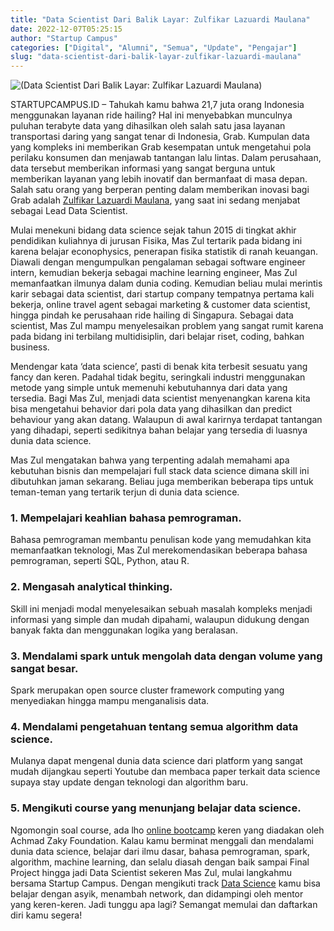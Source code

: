 ```yaml
---
title: "Data Scientist Dari Balik Layar: Zulfikar Lazuardi Maulana"
date: 2022-12-07T05:25:15
author: "Startup Campus"
categories: ["Digital", "Alumni", "Semua", "Update", "Pengajar"]
slug: "data-scientist-dari-balik-layar-zulfikar-lazuardi-maulana"
---
```


![(Data Scientist Dari Balik Layar: Zulfikar Lazuardi Maulana)](/uploads/2022/12/ZULFIKAR-LAZUARDI-MAULANA-1024x449.png)

STARTUPCAMPUS.ID – Tahukah kamu bahwa 21,7 juta orang Indonesia menggunakan layanan ride hailing? Hal ini menyebabkan munculnya puluhan terabyte data yang dihasilkan oleh salah satu jasa layanan transportasi daring yang sangat tenar di Indonesia, Grab. Kumpulan data yang kompleks ini memberikan Grab kesempatan untuk mengetahui pola perilaku konsumen dan menjawab tantangan lalu lintas. Dalam perusahaan, data tersebut memberikan informasi yang sangat berguna untuk memberikan layanan yang lebih inovatif dan bermanfaat di masa depan. Salah satu orang yang berperan penting dalam memberikan inovasi bagi Grab adalah [Zulfikar Lazuardi Maulana](https://www.linkedin.com/in/zulfikar-lazuardi/), yang saat ini sedang menjabat sebagai Lead Data Scientist.

Mulai menekuni bidang data science sejak tahun 2015 di tingkat akhir pendidikan kuliahnya di jurusan Fisika, Mas Zul tertarik pada bidang ini karena belajar econophysics, penerapan fisika statistik di ranah keuangan. Diawali dengan mengumpulkan pengalaman sebagai software engineer intern, kemudian bekerja sebagai machine learning engineer, Mas Zul memanfaatkan ilmunya dalam dunia coding. Kemudian beliau mulai merintis karir sebagai data scientist, dari startup company tempatnya pertama kali bekerja, online travel agent sebagai marketing & customer data scientist, hingga pindah ke perusahaan ride hailing di Singapura. Sebagai data scientist, Mas Zul mampu menyelesaikan problem yang sangat rumit karena pada bidang ini terbilang multidisiplin, dari belajar riset, coding, bahkan business.

Mendengar kata ‘data science’, pasti di benak kita terbesit sesuatu yang fancy dan keren. Padahal tidak begitu, seringkali industri menggunakan metode yang simple untuk memenuhi kebutuhannya dari data yang tersedia. Bagi Mas Zul, menjadi data scientist menyenangkan karena kita bisa mengetahui behavior dari pola data yang dihasilkan dan predict behaviour yang akan datang. Walaupun di awal karirnya terdapat tantangan yang dihadapi, seperti sedikitnya bahan belajar yang tersedia di luasnya dunia data science.

Mas Zul mengatakan bahwa yang terpenting adalah memahami apa kebutuhan bisnis dan mempelajari full stack data science dimana skill ini dibutuhkan jaman sekarang. Beliau juga memberikan beberapa tips untuk teman-teman yang tertarik terjun di dunia data science. 

### 1. Mempelajari keahlian bahasa pemrograman. 

Bahasa pemrograman membantu penulisan kode yang memudahkan kita memanfaatkan teknologi, Mas Zul merekomendasikan beberapa bahasa pemrograman, seperti SQL, Python, atau R. 

### 2. Mengasah analytical thinking. 

Skill ini menjadi modal menyelesaikan sebuah masalah kompleks menjadi informasi yang simple dan mudah dipahami, walaupun didukung dengan banyak fakta dan menggunakan logika yang beralasan.

### 3. Mendalami spark untuk mengolah data dengan volume yang sangat besar.

Spark merupakan open source cluster framework computing yang menyediakan hingga mampu menganalisis data. 

### 4. Mendalami pengetahuan tentang semua algorithm data science. 

Mulanya dapat mengenal dunia data science dari platform yang sangat mudah dijangkau seperti Youtube dan membaca paper terkait data science supaya stay update dengan teknologi dan algorithm baru. 

### 5. Mengikuti course yang menunjang belajar data science.

Ngomongin soal course, ada lho [online bootcamp](https://startupcampus.id/) keren yang diadakan oleh Achmad Zaky Foundation. Kalau kamu berminat menggali dan mendalami dunia data science, belajar dari ilmu dasar, bahasa pemrograman, spark, algorithm, machine learning, dan selalu diasah dengan baik sampai Final Project hingga jadi Data Scientist sekeren Mas Zul, mulai langkahmu bersama Startup Campus. Dengan mengikuti track [Data Science](https://startupcampus.id/track/data-science) kamu bisa belajar dengan asyik, menambah network, dan didampingi oleh mentor yang keren-keren. Jadi tunggu apa lagi? Semangat memulai dan daftarkan diri kamu segera!